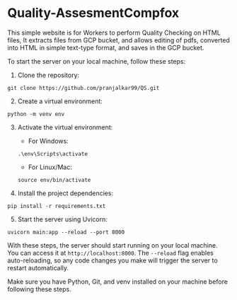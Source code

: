 # Quality-AssesmentCompfox
This simple website is for Workers to perform Quality  Checking on HTML files, It extracts files from GCP bucket, and allows editing of pdfs, converted into HTML in simple text-type format, and saves in the GCP bucket.


To start the server on your local machine, follow these steps:

1. Clone the repository:
```
git clone https://github.com/pranjalkar99/QS.git
```

2. Create a virtual environment:
```
python -m venv env
```

3. Activate the virtual environment:
   - For Windows:
   ```
   .\env\Scripts\activate
   ```
   - For Linux/Mac:
   ```
   source env/bin/activate
   ```

4. Install the project dependencies:
```
pip install -r requirements.txt
```

5. Start the server using Uvicorn:
```
uvicorn main:app --reload --port 8000
```

With these steps, the server should start running on your local machine. You can access it at `http://localhost:8000`. The `--reload` flag enables auto-reloading, so any code changes you make will trigger the server to restart automatically.

Make sure you have Python, Git, and venv installed on your machine before following these steps.